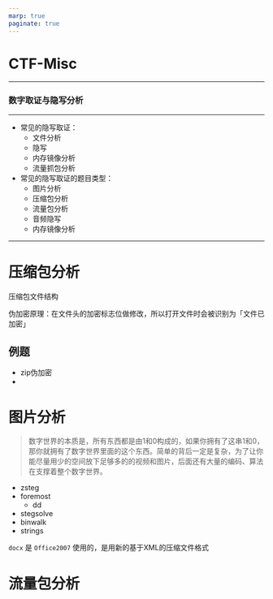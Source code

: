 ```yaml
---
marp: true
paginate: true
---
```


# CTF-Misc 

---

### 数字取证与隐写分析

---

- 常见的隐写取证：
  - 文件分析
  - 隐写
  - 内存镜像分析
  - 流量抓包分析
- 常见的隐写取证的题目类型： 
  - 图片分析 
  - 压缩包分析 
  - 流量包分析 
  - 音频隐写 
  - 内存镜像分析

---

# 压缩包分析

压缩包文件结构

伪加密原理：在文件头的加密标志位做修改，所以打开文件时会被识别为「文件已加密」

## 例题

- zip伪加密
- 





# 图片分析
> 数字世界的本质是，所有东西都是由1和0构成的，如果你拥有了这串1和0，那你就拥有了数字世界里面的这个东西。简单的背后一定是复杂，为了让你能尽量用少的空间放下足够多的的视频和图片，后面还有大量的编码、算法在支撑着整个数字世界。
- zsteg
- foremost
  - dd
- stegsolve
- binwalk
- strings

`docx` 是 `Office2007` 使用的，是用新的基于XML的压缩文件格式




# 流量包分析




